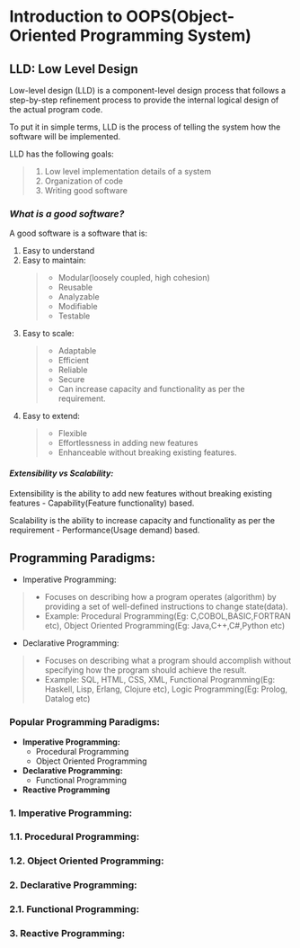 # Introduction to OOPS(Object-Oriented Programming System)
## LLD: Low Level Design
Low-level design (LLD) is a component-level design process that follows a step-by-step refinement process to provide the internal logical design of the actual program code.

To put it in simple terms, LLD is the process of telling the system how the software will be implemented.

LLD has the following goals:
> 1. Low level implementation details of a system
> 2. Organization of code
> 3. Writing good software

### *What is a good software?*
A good software is a software that is:
1. Easy to understand 
2. Easy to maintain: 
   > - Modular(loosely coupled, high cohesion)
   > - Reusable
   > - Analyzable
   > - Modifiable
   > - Testable
3. Easy to scale: 
   > - Adaptable
   > - Efficient
   > - Reliable
   > - Secure
   > - Can increase capacity and functionality as per the requirement.
4. Easy to extend: 
   > - Flexible
   > - Effortlessness in adding new features
   > - Enhanceable without breaking existing features. 

#### *Extensibility vs Scalability:*
Extensibility is the ability to add new features without breaking existing features - Capability(Feature functionality) based.

Scalability is the ability to increase capacity and functionality as per the requirement - Performance(Usage demand) based.

## Programming Paradigms:

- Imperative Programming: 
> - Focuses on describing how a program operates (algorithm) by providing a set of well-defined instructions to change state(data).
> - Example: Procedural Programming(Eg: C,COBOL,BASIC,FORTRAN etc), Object Oriented Programming(Eg: Java,C++,C#,Python etc)

- Declarative Programming:
> - Focuses on describing what a program should accomplish without specifying how the program should achieve the result.
> - Example: SQL, HTML, CSS, XML, Functional Programming(Eg: Haskell, Lisp, Erlang, Clojure etc), Logic Programming(Eg: Prolog, Datalog etc)

### Popular Programming Paradigms:
- **Imperative Programming:**
  - Procedural Programming
  - Object Oriented Programming
- **Declarative Programming:**
  - Functional Programming
- **Reactive Programming**

### 1. Imperative Programming:


### 1.1. Procedural Programming:


### 1.2. Object Oriented Programming:


### 2. Declarative Programming:


### 2.1. Functional Programming:


### 3. Reactive Programming:

